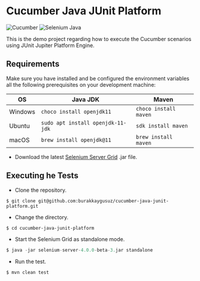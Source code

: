 # Cucumber Java JUnit Platform

![Cucumber](https://img.shields.io/maven-central/v/io.cucumber/cucumber-junit-platform-engine?color=23d96c&label=cucumber&logo=cucumber&style=for-the-badge) ![Selenium Java](https://img.shields.io/maven-central/v/org.seleniumhq.selenium/selenium-java?color=43B02A&label=selenium&logo=selenium&style=for-the-badge)


This is the demo project regarding how to execute the Cucumber scenarios using JUnit Jupiter Platform Engine.

## Requirements

Make sure you have installed and be configured the environment variables all the following prerequisites on your development machine:

| OS      | Java JDK                              | Maven                     |
| ------- | ------------------------------------- | ------------------------- |
| Windows | ```choco install openjdk11```         | ```choco install maven``` |
| Ubuntu  | ```sudo apt install openjdk-11-jdk``` | ```sdk install maven```   |
| macOS   | ```brew install openjdk@11```         | ```brew install maven```  |


- Download the latest [Selenium Server Grid](https://selenium-release.storage.googleapis.com/4.0-beta-3/selenium-server-4.0.0-beta-3.jar) .jar file.

## Executing he Tests

- Clone the repository.

```git
$ git clone git@github.com:burakkaygusuz/cucumber-java-junit-platform.git 
```

- Change the directory.

```sh
$ cd cucumber-java-junit-platform
```

- Start the Selenium Grid as standalone mode.

```java
$ java -jar selenium-server-4.0.0-beta-3.jar standalone
```

- Run the test.

```mvn
$ mvn clean test
```






